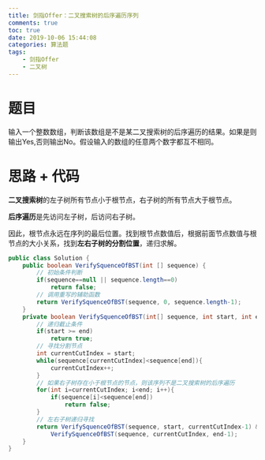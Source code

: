 ```yaml
---
title: 剑指Offer：二叉搜索树的后序遍历序列
comments: true
toc: true
date: 2019-10-06 15:44:08
categories: 算法题
tags: 
    - 剑指Offer
    - 二叉树
---
```


# 题目

输入一个整数数组，判断该数组是不是某二叉搜索树的后序遍历的结果。如果是则输出Yes,否则输出No。假设输入的数组的任意两个数字都互不相同。

# 思路 + 代码

**二叉搜索树**的左子树所有节点小于根节点，右子树的所有节点大于根节点。

**后序遍历**是先访问左子树，后访问右子树。

因此，根节点永远在序列的最后位置。找到根节点数值后，根据前面节点数值与根节点的大小关系，找到**左右子树的分割位置**，递归求解。

```java
public class Solution {
    public boolean VerifySquenceOfBST(int [] sequence) {
        // 初始条件判断
        if(sequence==null || sequence.length==0)
            return false;
        // 调用重写的辅助函数
        return VerifySquenceOfBST(sequence, 0, sequence.length-1);
    }
    private boolean VerifySquenceOfBST(int[] sequence, int start, int end){
        // 递归截止条件
        if(start >= end)
            return true;
        // 寻找分割节点
        int currentCutIndex = start;
        while(sequence[currentCutIndex]<sequence[end]){
            currentCutIndex++;
        }
        // 如果右子树存在小于根节点的节点，则该序列不是二叉搜索树的后序遍历
        for(int i=currentCutIndex; i<end; i++){
            if(sequence[i]<sequence[end])
                return false;
        }
        // 左右子树递归寻找
        return VerifySquenceOfBST(sequence, start, currentCutIndex-1) && 
            VerifySquenceOfBST(sequence, currentCutIndex, end-1);
    }
}
```
